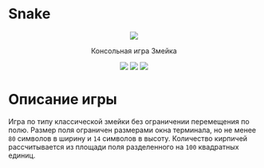 # Snake
<p align="center">
<img src="https://i.ibb.co/M237Z1g/2023-07-19-17-2-55.png">

<p align="center">
Консольная игра Змейка
  
<p align="center">
  <img src="https://img.shields.io/github/actions/workflow/status/gh0st17/snake/.github/workflows/rust.yml?style=plastic">
  <img src="https://img.shields.io/badge/license-MIT-blue?style=plastic">
  <img src="https://tokei.rs/b1/github/gh0st17/snake?style=plastic">
</p>

# Описание игры

Игра по типу классической змейки без ограничении перемещения по полю. Размер поля ограничен размерами окна терминала, но не менее `80` символов в ширину и `14` символов в высоту. Количество кирпичей рассчитывается из площади поля разделенного на `100` квадратных единиц.
